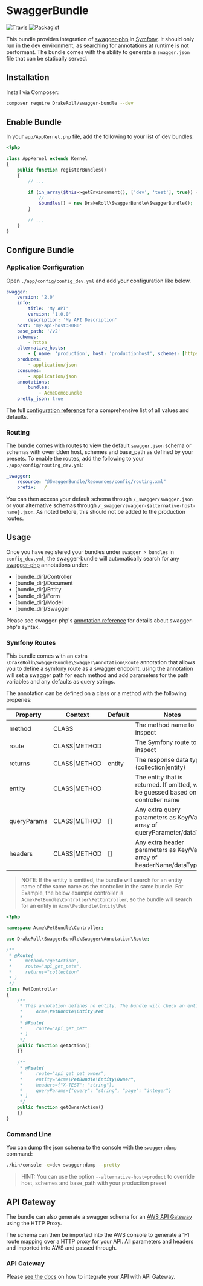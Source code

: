 # SwaggerBundle

[![Travis](https://img.shields.io/travis/DrakeRollOSS/swagger-bundle.svg?style=flat-square)](https://travis-ci.org/DrakeRollOSS/swagger-bundle)
[![Packagist](https://img.shields.io/packagist/dt/DrakeRoll/swagger-bundle.svg?style=flat-square)](https://packagist.org/packages/DrakeRoll/swagger-bundle)

This bundle provides integration of [swagger-php](https://github.com/zircote/swagger-php) in [Symfony](https://symfony.com/).
It should only run in the dev environment, as searching for annotations at runtime is not performant. The bundle comes 
with the ability to generate a `swagger.json` file that can be statically served.

## Installation

Install via Composer:
```bash
composer require DrakeRoll/swagger-bundle --dev
```

## Enable Bundle
In your `app/AppKernel.php` file, add the following to your list of dev bundles:
```php
<?php

class AppKernel extends Kernel
{
    public function registerBundles()
    {
        // ...

        if (in_array($this->getEnvironment(), ['dev', 'test'], true)) {
            // ...
            $bundles[] = new DrakeRoll\SwaggerBundle\SwaggerBundle();
        }

        // ...
    }
}

```

## Configure Bundle

### Application Configuration
Open `./app/config/config_dev.yml` and add your configuration like below.

```yaml
swagger:
    version: '2.0'
    info:
        title: 'My API'
        version: '1.0.0'
        description: 'My API Description'
    host: 'my-api-host:8080'
    base_path: '/v2'
    schemes:
        - https
    alternative_hosts:
        - { name: 'production', host: 'productionhost', schemes: [https], base_path: '/api' }
    produces:
        - application/json
    consumes:
        - application/json
    annotations:
        bundles:
            - AcmeDemoBundle
    pretty_json: true
```

The full [configuration reference](docs/configuration-reference.md) for a comprehensive list of all values and defaults.

### Routing

The bundle comes with routes to view the default `swagger.json` schema or schemas with overridden host, schemes and base_path as defined by your presets. To enable the routes, add the following to your 
`./app/config/routing_dev.yml`:

```yaml
_swagger:
    resource: "@SwaggerBundle/Resources/config/routing.xml"
    prefix:   /
```

You can then access your default schema through `/_swagger/swagger.json` or your alternative schemas through `/_swagger/swagger-{alternative-host-name}.json`. As noted before, this should not be added to the 
production routes.

## Usage

Once you have registered your bundles under `swagger > bundles` in `config_dev.yml`, the swagger-bundle will 
automatically search for any [swagger-php](https://github.com/zircote/swagger-php) annotations under:

- [bundle_dir]/Controller
- [bundle_dir]/Document
- [bundle_dir]/Entity
- [bundle_dir]/Form
- [bundle_dir]/Model
- [bundle_dir]/Swagger

Please see swagger-php's [annotation reference](https://github.com/zircote/swagger-php/blob/master/docs/Getting-started.md) 
for details about swagger-php's syntax.

### Symfony Routes

This bundle comes with an extra `\DrakeRoll\SwaggerBundle\Swagger\Annotation\Route` annotation that allows you to define
a symfony route as a swagger endpoint. using the annotation will set a swagger path for each method and add parameters
for the path variables and any defaults as query strings.

The annotation can be defined on a class or a method with the following properies:

| Property    | Context       | Default | Notes |
|-------------|---------------|---------|-------|
| method      | CLASS         |         | The method name to inspect   |
| route       | CLASS\|METHOD |         | The Symfony route to inspect |
| returns     | CLASS\|METHOD | entity  | The response data type (collection\|entity) |
| entity      | CLASS\|METHOD |         | The entity that is returned. If omitted, will be guessed based on controller name |
| queryParams | CLASS\|METHOD | []      | Any extra query parameters as Key/Value array of queryParameter/dataType |
| headers     | CLASS\|METHOD | []      | Any extra header parameters as Key/Value array of headerName/dataType |

> NOTE: If the entity is omitted, the bundle will search for an entity name of the same name as the controller in the 
  same bundle. For Example, the below example controller is `Acme\PetBundle\Controller\PetController`, so the bundle
  will search for an entity in `Acme\PetBundle\Entity\Pet`

```php
<?php

namespace Acme\PetBundle\Controller;

use DrakeRoll\SwaggerBundle\Swagger\Annotation\Route;

/**
 * @Route(
 *     method="cgetAction",
 *     route="api_get_pets",
 *     returns="collection"
 * )
 */
class PetController
{
    /**
     * This annotation defines no entity. The bundle will check an entity exists in:
     *     Acme\PetBundle\Entity\Pet
     * 
     * @Route(
     *     route="api_get_pet"
     * )
     */
    public function getAction()
    {}
    
    /**
     * @Route(
     *     route="api_get_pet_owner",
     *     entity="Acme\PetBundle\Entity\Owner",
     *     headers={"X-TEST": "string"},
     *     queryParams={"query": "string", "page": "integer"}
     * )
     */
    public function getOwnerAction()
    {}   
}
```

### Command Line

You can dump the json schema to the console with the `swagger:dump` command:

```bash
./bin/console -e=dev swagger:dump --pretty
```

> HINT: You can use the option `--alternative-host=product` to override host, schemes and base_path with your production preset

## API Gateway

The bundle can also generate a swagger schema for an 
[AWS API Gateway](https://aws.amazon.com/api-gateway/) using the HTTP 
Proxy.

The schema can then be imported into the AWS console to generate a 1-1 
route mapping over a HTTP proxy for your API. All parameters and headers
and imported into AWS and passed through.

### API Gateway

Please [see the docs](docs/api-gateway.md) on how to integrate your API with API Gateway.
